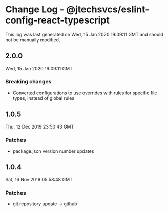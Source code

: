 # Change Log - @jtechsvcs/eslint-config-react-typescript

This log was last generated on Wed, 15 Jan 2020 19:09:11 GMT and should not be manually modified.

## 2.0.0
Wed, 15 Jan 2020 19:09:11 GMT

### Breaking changes

- Converted configurations to use overrides with rules for specific file types, instead of global rules

## 1.0.5
Thu, 12 Dec 2019 23:50:43 GMT

### Patches

- package.json version number updates

## 1.0.4
Sat, 16 Nov 2019 05:58:48 GMT

### Patches

- git repository update -> github

